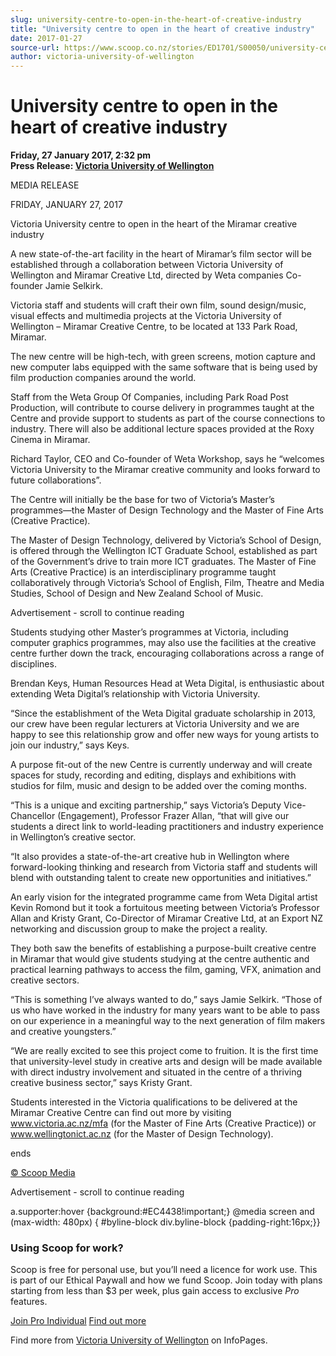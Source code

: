```yaml
---
slug: university-centre-to-open-in-the-heart-of-creative-industry
title: "University centre to open in the heart of creative industry"
date: 2017-01-27
source-url: https://www.scoop.co.nz/stories/ED1701/S00050/university-centre-to-open-in-the-heart-of-creative-industry.htm
author: victoria-university-of-wellington
---
```

University centre to open in the heart of creative industry
===========================================================

**Friday, 27 January 2017, 2:32 pm**  
**Press Release: [Victoria University of Wellington](https://info.scoop.co.nz/Victoria_University_of_Wellington)**

MEDIA RELEASE

FRIDAY, JANUARY 27, 2017

  
Victoria University centre to open in the heart of the Miramar creative industry

A new state-of-the-art facility in the heart of Miramar’s film sector will be established through a collaboration between Victoria University of Wellington and Miramar Creative Ltd, directed by Weta companies Co-founder Jamie Selkirk.

Victoria staff and students will craft their own film, sound design/music, visual effects and multimedia projects at the Victoria University of Wellington – Miramar Creative Centre, to be located at 133 Park Road, Miramar.

The new centre will be high-tech, with green screens, motion capture and new computer labs equipped with the same software that is being used by film production companies around the world.

Staff from the Weta Group Of Companies, including Park Road Post Production, will contribute to course delivery in programmes taught at the Centre and provide support to students as part of the course connections to industry. There will also be additional lecture spaces provided at the Roxy Cinema in Miramar.

Richard Taylor, CEO and Co-founder of Weta Workshop, says he “welcomes Victoria University to the Miramar creative community and looks forward to future collaborations”.

The Centre will initially be the base for two of Victoria’s Master’s programmes—the Master of Design Technology and the Master of Fine Arts (Creative Practice).

The Master of Design Technology, delivered by Victoria’s School of Design, is offered through the Wellington ICT Graduate School, established as part of the Government’s drive to train more ICT graduates. The Master of Fine Arts (Creative Practice) is an interdisciplinary programme taught collaboratively through Victoria’s School of English, Film, Theatre and Media Studies, School of Design and New Zealand School of Music.

Advertisement - scroll to continue reading





Students studying other Master’s programmes at Victoria, including computer graphics programmes, may also use the facilities at the creative centre further down the track, encouraging collaborations across a range of disciplines.

Brendan Keys, Human Resources Head at Weta Digital, is enthusiastic about extending Weta Digital’s relationship with Victoria University.

“Since the establishment of the Weta Digital graduate scholarship in 2013, our crew have been regular lecturers at Victoria University and we are happy to see this relationship grow and offer new ways for young artists to join our industry,” says Keys.

A purpose fit-out of the new Centre is currently underway and will create spaces for study, recording and editing, displays and exhibitions with studios for film, music and design to be added over the coming months.

“This is a unique and exciting partnership,” says Victoria’s Deputy Vice-Chancellor (Engagement), Professor Frazer Allan, “that will give our students a direct link to world-leading practitioners and industry experience in Wellington’s creative sector.

“It also provides a state-of-the-art creative hub in Wellington where forward-looking thinking and research from Victoria staff and students will blend with outstanding talent to create new opportunities and initiatives.”

An early vision for the integrated programme came from Weta Digital artist Kevin Romond but it took a fortuitous meeting between Victoria’s Professor Allan and Kristy Grant, Co-Director of Miramar Creative Ltd, at an Export NZ networking and discussion group to make the project a reality.

They both saw the benefits of establishing a purpose-built creative centre in Miramar that would give students studying at the centre authentic and practical learning pathways to access the film, gaming, VFX, animation and creative sectors.

“This is something I’ve always wanted to do,” says Jamie Selkirk. “Those of us who have worked in the industry for many years want to be able to pass on our experience in a meaningful way to the next generation of film makers and creative youngsters.”

“We are really excited to see this project come to fruition. It is the first time that university-level study in creative arts and design will be made available with direct industry involvement and situated in the centre of a thriving creative business sector,” says Kristy Grant.

Students interested in the Victoria qualifications to be delivered at the Miramar Creative Centre can find out more by visiting www.victoria.ac.nz/mfa (for the Master of Fine Arts (Creative Practice)) or www.wellingtonict.ac.nz (for the Master of Design Technology).

ends  

[© Scoop Media](http://www.scoop.co.nz/about/terms.html)  

Advertisement - scroll to continue reading



a.supporter:hover {background:#EC4438!important;} @media screen and (max-width: 480px) { #byline-block div.byline-block {padding-right:16px;}}

### Using Scoop for work?

Scoop is free for personal use, but you’ll need a licence for work use. This is part of our Ethical Paywall and how we fund Scoop. Join today with plans starting from less than $3 per week, plus gain access to exclusive _Pro_ features.  
  
[Join Pro Individual](https://pro.scoop.co.nz/Individual/?from=ProIn24) [Find out more](https://pro.scoop.co.nz/using-scoop-for-work/?from=ProIn24)

Find more from [Victoria University of Wellington](https://info.scoop.co.nz/Victoria_University_of_Wellington) on InfoPages.